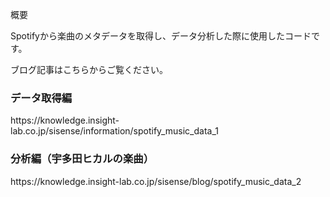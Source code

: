 <h>概要</h2>
<p>Spotifyから楽曲のメタデータを取得し、データ分析した際に使用したコードです。<p>
<p>ブログ記事はこちらからご覧ください。</p>
<h3>データ取得編</h3>
<p>https://knowledge.insight-lab.co.jp/sisense/information/spotify_music_data_1</p>
<h3>分析編（宇多田ヒカルの楽曲）</h3>
<p>https://knowledge.insight-lab.co.jp/sisense/blog/spotify_music_data_2</p>
